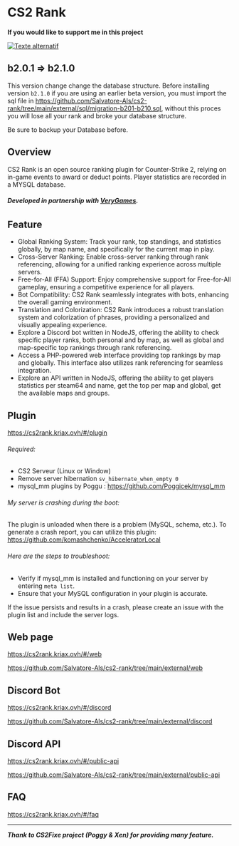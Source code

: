 # CS2 Rank

**If you would like to support me in this project**

[![Texte alternatif](https://github.com/Salvatore-Als/cs2-rank/assets/58212852/809a130a-1c3a-4b37-aaf5-f72c88fc75e0)](https://www.paypal.com/donate/?hosted_button_id=UA272TAJVBT2U)

## b2.0.1 => b2.1.0
This version change change the database structure.
Before installing version `b2.1.0` if you are using an earlier beta version, you must import the sql file in https://github.com/Salvatore-Als/cs2-rank/tree/main/external/sql/migration-b201-b210.sql, without this proces you will lose all your rank and broke your database structure.

Be sure to backup your Database before.

## Overview
CS2 Rank is an open source ranking plugin for Counter-Strike 2, relying on in-game events to award or deduct points. Player statistics are recorded in a MYSQL database.

###### **Developed in partnership with [VeryGames](https://www.verygames.net).**

## Feature
- Global Ranking System: Track your rank, top standings, and statistics globally, by map name, and specifically for the current map in play.
- Cross-Server Ranking: Enable cross-server ranking through rank referencing, allowing for a unified ranking experience across multiple servers.
- Free-for-All (FFA) Support: Enjoy comprehensive support for Free-for-All gameplay, ensuring a competitive experience for all players.
- Bot Compatibility: CS2 Rank seamlessly integrates with bots, enhancing the overall gaming environment.
- Translation and Colorization: CS2 Rank introduces a robust translation system and colorization of phrases, providing a personalized and visually appealing experience.
- Explore a Discord bot written in NodeJS, offering the ability to check specific player ranks, both personal and by map, as well as global and map-specific top rankings through rank referencing.
- Access a PHP-powered web interface providing top rankings by map and globally. This interface also utilizes rank referencing for seamless integration.
- Explore an API written in NodeJS, offering the ability to get players statistics per steam64 and name, get the top per map and global, get the available maps and groups.

## Plugin
https://cs2rank.kriax.ovh/#/plugin
###### Required:
- CS2 Serveur (Linux or Window)
- Remove server hibernation `sv_hibernate_when_empty 0`
- mysql_mm plugins by Poggu : https://github.com/Poggicek/mysql_mm

###### My server is crashing during the boot:
The plugin is unloaded when there is a problem (MySQL, schema, etc.). To generate a crash report, you can utilize this plugin: https://github.com/komashchenko/AcceleratorLocal

###### Here are the steps to troubleshoot:

- Verify if mysql_mm is installed and functioning on your server by entering `meta list`.
- Ensure that your MySQL configuration in your plugin is accurate.

If the issue persists and results in a crash, please create an issue with the plugin list and include the server logs.

## Web page
https://cs2rank.kriax.ovh/#/web

https://github.com/Salvatore-Als/cs2-rank/tree/main/external/web

## Discord Bot
https://cs2rank.kriax.ovh/#/discord

https://github.com/Salvatore-Als/cs2-rank/tree/main/external/discord

## Discord API
https://cs2rank.kriax.ovh/#/public-api

https://github.com/Salvatore-Als/cs2-rank/tree/main/external/public-api

## FAQ
https://cs2rank.kriax.ovh/#/faq

---
***Thank to CS2Fixe project (Poggy & Xen) for providing many feature.***
